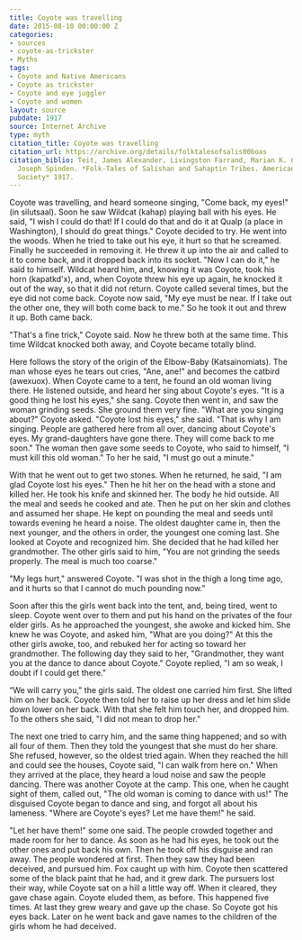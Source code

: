```yaml
---
title: Coyote was travelling
date: 2015-08-10 00:00:00 Z
categories:
- sources
- coyote-as-trickster
- Myths
tags:
- Coyote and Native Americans
- Coyote as trickster
- Coyote and eye juggler
- Coyote and women
layout: source
pubdate: 1917
source: Internet Archive
type: myth
citation_title: Coyote was travelling
citation_url: https://archive.org/details/folktalesofsalis00boas
citation_biblio: Teit, James Alexander, Livingston Farrand, Marian K. Gould, and Herbert
  Joseph Spinden. *Folk-Tales of Salishan and Sahaptin Tribes. American Folk-Lore
  Society* 1917.
---
```


Coyote was travelling, and heard someone singing, "Come back, my eyes!" (in silutsaal). Soon he saw Wildcat (kahap) playing ball with his eyes. He said, "I wish I could do that! If I could do that and do it at Qualp (a place in Washington), I should do great things." Coyote decided to try. He went into the woods. When he tried to take out his eye, it hurt so that he screamed. Finally he succeeded in removing it. He threw it up into the air and called to it to come back, and it dropped back into its socket. "Now I can do it," he said to himself. Wildcat heard him, and, knowing it was Coyote, took his horn (kapatkd'x), and, when Coyote threw his eye up again, he knocked it out of the way, so that it did not return. Coyote called several times, but the eye did not come back. Coyote now said, "My eye must be near. If I take out the other one, they will both come back to me." So he took it out and threw it up. Both came back. 

"That's a fine trick," Coyote said. Now he threw both at the same time. This time Wildcat knocked both away, and Coyote became totally blind. 

Here follows the story of the origin of the Elbow-Baby (Katsainomiats). The man whose eyes he tears out cries, "Ane, ane!" and becomes the catbird (awexuox). When Coyote came to a tent, he found an old woman living there. He listened outside, and heard her sing about Coyote's eyes. "It is a good thing he lost his eyes," she sang. Coyote then went in, and saw the woman grinding seeds. She ground them very fine. "What are you singing about?" Coyote asked. "Coyote lost his eyes," she said. "That is why I am singing. People are gathered here from all over, dancing about Coyote's eyes. My grand-daughters have gone there. They will come back to me soon." The woman then gave some seeds to Coyote, who said to himself, "I must kill this old woman." To her he said, "I must go out a minute." 

With that he went out to get two stones. When he returned, he said, "I am glad Coyote lost his eyes." Then he hit her on the head with a stone and killed her. He took his knife and skinned her. The body he hid outside. All the meal and seeds he cooked and ate. Then he put on her skin and clothes and assumed her shape. He kept on pounding the meal and seeds until towards evening he heard a noise. The oldest daughter came in, then the next younger, and the others in order, the youngest one coming last. She looked at Coyote and recognized him. She decided that he had killed her grandmother. The other girls said to him, "You are not grinding the seeds properly. The meal is much too coarse."

"My legs hurt," answered Coyote. "I was shot in the thigh a long time ago, and it hurts so that I cannot do much pounding now." 

Soon after this the girls went back into the tent, and, being tired, went to sleep. Coyote went over to them and put his hand on the privates of the four elder girls. As he approached the youngest, she awoke and kicked him. She knew he was Coyote, and asked him, "What are you doing?" At this the other girls awoke, too, and rebuked her for acting so toward her grandmother. The following day they said to her, "Grandmother, they want you at the dance to dance about Coyote." Coyote replied, "I am so weak, I doubt if I could get there." 

“We will carry you," the girls said. The oldest one carried him first. She lifted him on her back. Coyote then told her to raise up her dress and let him slide down lower on her back. With that she felt him touch her, and dropped him. To the others she said, "I did not mean to drop her." 

The next one tried to carry him, and the same thing happened; and so with all four of them. Then they told the youngest that she must do her share. She refused, however, so the oldest tried again. When they reached the hill and could see the houses, Coyote said, "I can walk from here on." When they arrived at the place, they heard a loud noise and saw the people dancing. There was another Coyote at the camp. This one, when he caught sight of them, called out, "The old woman is coming to dance with us!" The disguised Coyote began to dance and sing, and forgot all about his lameness. "Where are Coyote's eyes? Let me have them!" he said. 

"Let her have them!" some one said. The people crowded together and made room for her to dance. As soon as he had his eyes, he took out the other ones and put back his own. Then he took off his disguise and ran away. The people wondered at first. Then they saw they had been deceived, and pursued him. Fox caught up with him. Coyote then scattered some of the black paint that he had, and it grew dark. The pursuers lost their way, while Coyote sat on a hill a little way off. When it cleared, they gave chase again. Coyote eluded them, as before. This happened five times. At last they grew weary and gave up the chase. So Coyote got his eyes back. Later on he went back and gave names to the children of the girls whom he had deceived.
